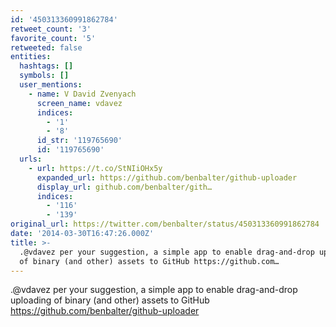 ```yaml
---
id: '450313360991862784'
retweet_count: '3'
favorite_count: '5'
retweeted: false
entities:
  hashtags: []
  symbols: []
  user_mentions:
    - name: V David Zvenyach
      screen_name: vdavez
      indices:
        - '1'
        - '8'
      id_str: '119765690'
      id: '119765690'
  urls:
    - url: https://t.co/StNIiOHx5y
      expanded_url: https://github.com/benbalter/github-uploader
      display_url: github.com/benbalter/gith…
      indices:
        - '116'
        - '139'
original_url: https://twitter.com/benbalter/status/450313360991862784
date: '2014-03-30T16:47:26.000Z'
title: >-
  .@vdavez per your suggestion, a simple app to enable drag-and-drop uploading
  of binary (and other) assets to GitHub https://github.com…
---
```


.@vdavez per your suggestion, a simple app to enable drag-and-drop uploading of binary (and other) assets to GitHub https://github.com/benbalter/github-uploader
